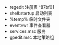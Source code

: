 - regedit 注册表 ^87bf01
- shell:startup 启动列表 
- %temp% 临时文件夹
- eventvwr 事件查看器
- services.msc 服务
- gpedit.msc 本地策略组
